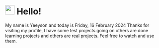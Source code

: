  <h1>
    <img src="https://emojis.slackmojis.com/emojis/images/1643510097/45343/hi.gif?1643510097" width="30"/> 
    Hello!
 </h1>
 <p>
    My name is Yeeyson and today is Friday, 16 February 2024
    Thanks for visiting my profile, I have some test projects going on others are done learning projects and others are real projects.
    Feel free to watch and use them.
 </p>
